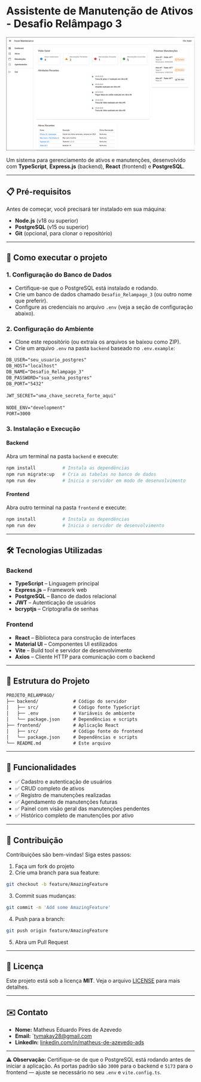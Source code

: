 
# Assistente de Manutenção de Ativos - Desafio Relâmpago 3
![Banner](./frontend/src/assets/banner_desafio_relampago.PNG)

Um sistema para gerenciamento de ativos e manutenções, desenvolvido com **TypeScript**, **Express.js** (backend), **React** (frontend) e **PostgreSQL**.

---

## 📋 Pré-requisitos

Antes de começar, você precisará ter instalado em sua máquina:

- **Node.js** (v18 ou superior)
- **PostgreSQL** (v15 ou superior)
- **Git** (opcional, para clonar o repositório)

---

## 🚀 Como executar o projeto

### 1. Configuração do Banco de Dados

- Certifique-se que o PostgreSQL está instalado e rodando.
- Crie um banco de dados chamado `Desafio_Relampago_3` (ou outro nome que preferir).
- Configure as credenciais no arquivo `.env` (veja a seção de configuração abaixo).

### 2. Configuração do Ambiente

- Clone este repositório (ou extraia os arquivos se baixou como ZIP).
- Crie um arquivo `.env` na pasta `backend` baseado no `.env.example`:

```env
DB_USER="seu_usuario_postgres"
DB_HOST="localhost"
DB_NAME="Desafio_Relampago_3"
DB_PASSWORD="sua_senha_postgres"
DB_PORT="5432"

JWT_SECRET="uma_chave_secreta_forte_aqui"

NODE_ENV="development"
PORT=3000
```

### 3. Instalação e Execução

#### Backend

Abra um terminal na pasta `backend` e execute:

```bash
npm install          # Instala as dependências
npm run migrate:up   # Cria as tabelas no banco de dados
npm run dev          # Inicia o servidor em modo de desenvolvimento
```

#### Frontend

Abra outro terminal na pasta `frontend` e execute:

```bash
npm install          # Instala as dependências
npm run dev          # Inicia o servidor de desenvolvimento
```

---

## 🛠 Tecnologias Utilizadas

### Backend

- **TypeScript** – Linguagem principal
- **Express.js** – Framework web
- **PostgreSQL** – Banco de dados relacional
- **JWT** – Autenticação de usuários
- **bcryptjs** – Criptografia de senhas

### Frontend

- **React** – Biblioteca para construção de interfaces
- **Material UI** – Componentes UI estilizados
- **Vite** – Build tool e servidor de desenvolvimento
- **Axios** – Cliente HTTP para comunicação com o backend

---

## 📂 Estrutura do Projeto

```
PROJETO_RELAMPAGO/
├── backend/             # Código do servidor
│   ├── src/             # Código fonte TypeScript
│   ├── .env             # Variáveis de ambiente
│   └── package.json     # Dependências e scripts
├── frontend/            # Aplicação React
│   ├── src/             # Código fonte do frontend
│   └── package.json     # Dependências e scripts
└── README.md            # Este arquivo
```

---

## 🚀 Funcionalidades

- ✅ Cadastro e autenticação de usuários
- ✅ CRUD completo de ativos
- ✅ Registro de manutenções realizadas
- ✅ Agendamento de manutenções futuras
- ✅ Painel com visão geral das manutenções pendentes
- ✅ Histórico completo de manutenções por ativo

---

## 🤝 Contribuição

Contribuições são bem-vindas! Siga estes passos:

1. Faça um fork do projeto
2. Crie uma branch para sua feature:

```bash
git checkout -b feature/AmazingFeature
```

3. Commit suas mudanças:

```bash
git commit -m 'Add some AmazingFeature'
```

4. Push para a branch:

```bash
git push origin feature/AmazingFeature
```

5. Abra um Pull Request

---

## 📄 Licença

Este projeto está sob a licença **MIT**. Veja o arquivo [LICENSE](./LICENSE) para mais detalhes.

---

## ✉️ Contato

- **Nome:** Matheus Eduardo Pires de Azevedo
- **Email:** ´tymakay28@gmail.com
- **LinkedIn:** [linkedin.com/in/matheus-de-azevedo-ads](https://www.linkedin.com/in/matheus-de-azevedo-ads/)

---

⚠️ **Observação:** Certifique-se de que o PostgreSQL está rodando antes de iniciar a aplicação. As portas padrão são `3000` para o backend e `5173` para o frontend — ajuste se necessário no seu `.env` e `vite.config.ts`.
